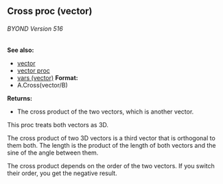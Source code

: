 ## Cross proc (vector) 
###### BYOND Version 516
**See also:**
*   [vector](/ref/vector.md) 
*   [vector proc](/ref/proc/vector.md) 
*   [vars (vector)](/ref/vector/var.md) <!-- -->
**Format:**
*   A.Cross(vector/B)
<!-- -->
**Returns:**
*   The cross product of the two vectors, which is another vector.


This proc treats both vectors as 3D. 

The cross product
of two 3D vectors is a third vector that is orthogonal to them both. The
length is the product of the length of both vectors and the sine of the
angle between them. 

The cross product depends on the order of
the two vectors. If you switch their order, you get the negative result.